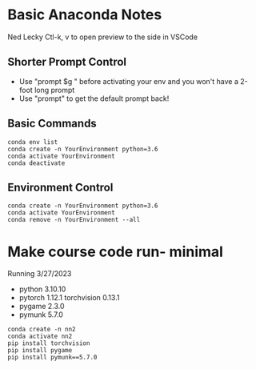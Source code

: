 # Basic Anaconda Notes
Ned Lecky
Ctl-k, v to open preview to the side in VSCode

## Shorter Prompt Control
  * Use "prompt $g " before activating your env and you won't have a 2-foot long prompt
  * Use "prompt" to get the default prompt back!

## Basic Commands
```
conda env list
conda create -n YourEnvironment python=3.6
conda activate YourEnvironment
conda deactivate
```

## Environment Control
```
conda create -n YourEnvironment python=3.6
conda activate YourEnvironment 
conda remove -n YourEnvironment --all
```

# Make course code run- minimal
Running 3/27/2023
* python 3.10.10
* pytorch 1.12.1 torchvision 0.13.1
* pygame 2.3.0
* pymunk 5.7.0
```
conda create -n nn2
conda activate nn2
pip install torchvision
pip install pygame
pip install pymunk==5.7.0
```